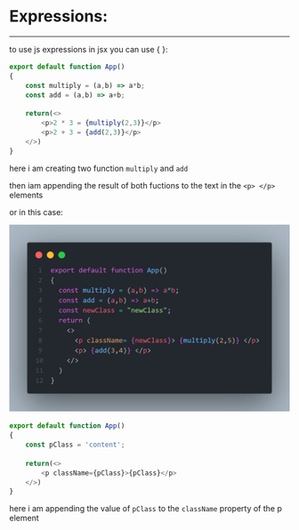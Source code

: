 # Expressions:

---

to use js expressions in jsx you can use { }:

```javascript
export default function App()
{
    const multiply = (a,b) => a*b;
    const add = (a,b) => a+b;
    
    return(<>
        <p>2 * 3 = {multiply(2,3)}</p>
        <p>2 + 3 = {add(2,3)}</p>
    </>)
}
```


here i am creating two function ``multiply`` and ``add``

then iam appending the result of both fuctions to the text in the ``<p> </p>`` elements

or in this case:

![Expression2](Imgs/JSEXPRESSIONEXAMPLE-02.png)

```javascript
export default function App()
{
    const pClass = 'content';
    
    return(<>
        <p className={pClass}>{pClass}</p>
    </>)
}
```

here i am appending the value of ``pClass`` to the `className` property of the p element